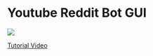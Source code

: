 # Youtube Reddit Bot GUI

<img src="https://t.bkit.co/w_63c7f32b3fd1d.gif" />

[Tutorial Video](https://youtu.be/O6-SVJ8NHqk)
